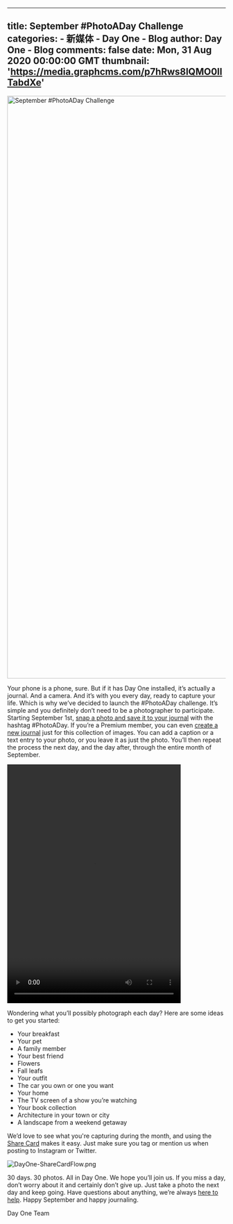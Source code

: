 
---
title: September #PhotoADay Challenge
categories: 
    - 新媒体
    - Day One - Blog
author: Day One - Blog
comments: false
date: Mon, 31 Aug 2020 00:00:00 GMT
thumbnail: 'https://media.graphcms.com/p7hRws8IQMO0IITabdXe'
---

<div>   
<img alt="September #PhotoADay Challenge" width="2095" height="1342" src="https://media.graphcms.com/p7hRws8IQMO0IITabdXe" referrerpolicy="no-referrer"><p>Your phone is a phone, sure. But if it has Day One installed, it’s actually a journal. And a camera. And it’s with you every day, ready to capture your life. Which is why we’ve decided to launch the #PhotoADay challenge. It’s simple and you definitely don’t need to be a photographer to participate. Starting September 1st, <a href="https://help.dayoneapp.com/en/articles/436325-adding-photos-and-videos-to-entries-in-day-one-for-ios">snap a photo and save it to your journal</a> with the hashtag #PhotoADay. If you’re a Premium member, you can even <a href="https://help.dayoneapp.com/en/articles/839872-creating-journals-in-day-one-for-ios">create a new journal</a> just for this collection of images. You can add a caption or a text entry to your photo, or you leave it as just the photo. You’ll then repeat the process the next day, and the day after, through the entire month of September.</p><div><video width="400" height="550" controls="false" autoplay="autoplay">
<source src="https://media.graphcms.com/la383mRCQWe7j00WV4Kq" type="video/mp4">
</video></div><p>Wondering what you’ll possibly photograph each day? Here are some ideas to get you started:</p><ul><li>Your breakfast</li><li>Your pet</li><li>A family member</li><li>Your best friend</li><li>Flowers</li><li>Fall leafs </li><li>Your outfit</li><li>The car you own or one you want </li><li>Your home</li><li>The TV screen of a show you’re watching</li><li>Your book collection</li><li>Architecture in your town or city</li><li>A landscape from a weekend getaway</li></ul><p>We’d love to see what you're capturing during the month, and using the <a href="https://help.dayoneapp.com/en/articles/469948-sharing-entries-from-day-one">Share Card</a> makes it easy. Just make sure you tag or mention us when posting to Instagram or Twitter.</p><p><img alt="DayOne-ShareCardFlow.png" src="https://media.graphcms.com/9oNYs26DTkSbcW7hQRCM" referrerpolicy="no-referrer"></p><p>30 days. 30 photos. All in Day One. We hope you’ll join us. If you miss a day, don’t worry about it and certainly don’t give up. Just take a photo the next day and keep going. Have questions about anything, we’re always <a href="https://help.dayoneapp.com/en/">here to help</a>. Happy September and happy journaling. </p><p>Day One Team </p>  
</div>
            